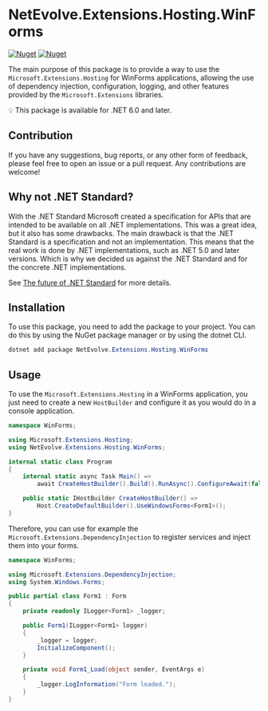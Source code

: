 # NetEvolve.Extensions.Hosting.WinForms

[![Nuget](https://img.shields.io/nuget/v/NetEvolve.Extensions.Hosting.WinForms?logo=nuget)](https://www.nuget.org/packages/NetEvolve.Extensions.Hosting.WinForms/)
[![Nuget](https://img.shields.io/nuget/dt/NetEvolve.Extensions.Hosting.WinForms?logo=nuget)](https://www.nuget.org/packages/NetEvolve.Extensions.Hosting.WinForms/)

The main purpose of this package is to provide a way to use the `Microsoft.Extensions.Hosting` for WinForms applications, allowing the use of dependency injection, configuration, logging, and other features provided by the `Microsoft.Extensions` libraries.

:bulb: This package is available for .NET 6.0 and later.

## Contribution

If you have any suggestions, bug reports, or any other form of feedback, please feel free to open an issue or a pull request. Any contributions are welcome!

## Why not .NET Standard?
With the .NET Standard Microsoft created a specification for APIs that are intended to be available on all .NET implementations. This was a great idea, but it also has some drawbacks. The main drawback is that the .NET Standard is a specification and not an implementation. This means that the real work is done by .NET implementations, such as .NET 5.0 and later versions. Which is why we decided us against the .NET Standard and for the concrete .NET implementations.

See [The future of .NET Standard](https://devblogs.microsoft.com/dotnet/the-future-of-net-standard/) for more details.

## Installation
To use this package, you need to add the package to your project. You can do this by using the NuGet package manager or by using the dotnet CLI.
```powershell
dotnet add package NetEvolve.Extensions.Hosting.WinForms
```

## Usage
To use the `Microsoft.Extensions.Hosting` in a WinForms application, you just need to create a new `HostBuilder` and configure it as you would do in a console application.

```csharp
namespace WinForms;

using Microsoft.Extensions.Hosting;
using NetEvolve.Extensions.Hosting.WinForms;

internal static class Program
{
    internal static async Task Main() =>
        await CreateHostBuilder().Build().RunAsync().ConfigureAwait(false);

    public static IHostBuilder CreateHostBuilder() =>
        Host.CreateDefaultBuilder().UseWindowsForms<Form1>();
}
```

Therefore, you can use for example the `Microsoft.Extensions.DependencyInjection` to register services and inject them into your forms.

```csharp
namespace WinForms;

using Microsoft.Extensions.DependencyInjection;
using System.Windows.Forms;

public partial class Form1 : Form
{
    private readonly ILogger<Form1> _logger;

    public Form1(ILogger<Form1> logger)
    {
        _logger = logger;
        InitializeComponent();
    }

    private void Form1_Load(object sender, EventArgs e)
    {
        _logger.LogInformation("Form loaded.");
    }
}
```
